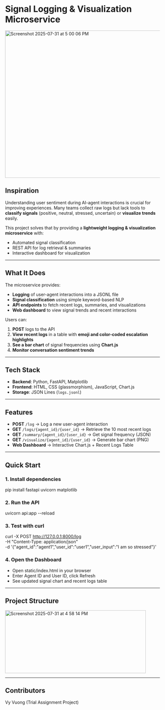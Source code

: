 # Signal Logging & Visualization Microservice
<img width="748" height="480" alt="Screenshot 2025-07-31 at 5 00 06 PM" src="https://github.com/user-attachments/assets/8233bc66-e8e8-4e89-97fd-b5268bc99042" />


## Inspiration
Understanding user sentiment during AI-agent interactions is crucial for improving experiences. Many teams collect raw logs but lack tools to **classify signals** (positive, neutral, stressed, uncertain) or **visualize trends** easily.  

This project solves that by providing a **lightweight logging & visualization microservice** with:  
- Automated signal classification  
- REST API for log retrieval & summaries  
- Interactive dashboard for visualization

---

## What It Does
The microservice provides:  
- **Logging** of user-agent interactions into a JSONL file  
- **Signal classification** using simple keyword-based NLP  
- **API endpoints** to fetch recent logs, summaries, and visualizations  
- **Web dashboard** to view signal trends and recent interactions  

Users can:  
1. **POST** logs to the API  
2. **View recent logs** in a table with **emoji and color-coded escalation highlights**  
3. **See a bar chart** of signal frequencies using **Chart.js**  
4. **Monitor conversation sentiment trends**


---

## Tech Stack
- **Backend**: Python, FastAPI, Matplotlib  
- **Frontend**: HTML, CSS (glassmorphism), JavaScript, Chart.js  
- **Storage**: JSON Lines (`logs.jsonl`)  

---

## Features
- **POST** `/log` → Log a new user-agent interaction  
- **GET** `/logs/{agent_id}/{user_id}` → Retrieve the 10 most recent logs  
- **GET** `/summary/{agent_id}/{user_id}` → Get signal frequency (JSON)  
- **GET** `/visualize/{agent_id}/{user_id}` → Generate bar chart (PNG)  
- **Web Dashboard** → Interactive Chart.js + Recent Logs Table

---

## Quick Start

### 1. Install dependencies
pip install fastapi uvicorn matplotlib

### 2. Run the API
uvicorn api:app --reload

### 3.  Test with curl
curl -X POST http://127.0.0.1:8000/log \
-H "Content-Type: application/json" \
-d '{"agent_id":"agent1","user_id":"user1","user_input":"I am so stressed"}'

### 4. Open the Dashboard
- Open static/index.html in your browser
- Enter Agent ID and User ID, click Refresh
- See updated signal chart and recent logs table

---

## Project Structure
<img width="458" height="205" alt="Screenshot 2025-07-31 at 4 58 14 PM" src="https://github.com/user-attachments/assets/124d7e99-e169-4adf-b31b-91645822b69a" />

---

## Contributors
Vy Vuong (Trial Assignment Project)

